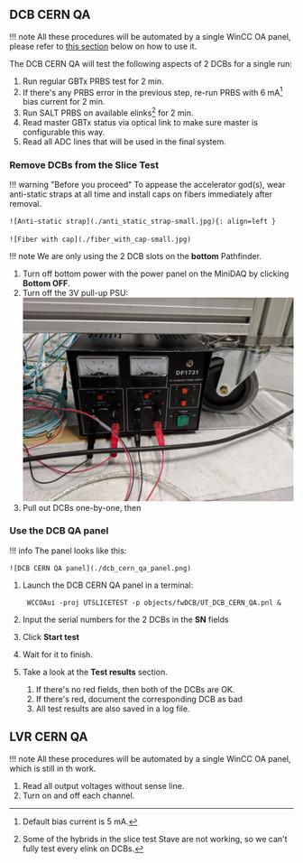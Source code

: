 ## DCB CERN QA

!!! note
    All these procedures will be automated by a single WinCC OA panel, please
    refer to [this section](#use-the-dcb-qa-panel) below on how to use it.

The DCB CERN QA will test the following aspects of 2 DCBs for a single run:

1. Run regular GBTx PRBS test for 2 min.
2. If there's any PRBS error in the previous step, re-run PRBS with 6 mA[^1]
   bias current for 2 min.
3. Run SALT PRBS on available elinks[^2] for 2 min.
4. Read master GBTx status via optical link to make sure master is configurable
   this way.
5. Read all ADC lines that will be used in the final system.


[^1]: Default bias current is 5 mA.
[^2]: Some of the hybrids in the slice test Stave are not working, so we can't
      fully test every elink on DCBs.


### Remove DCBs from the Slice Test


!!! warning "Before you proceed"
    To appease the accelerator god(s), wear anti-static straps at all time and
    install caps on fibers immediately after removal.

    ![Anti-static strap](./anti_static_strap-small.jpg){: align=left }

    ![Fiber with cap](./fiber_with_cap-small.jpg)


!!! note
    We are only using the 2 DCB slots on the **bottom** Pathfinder.

1. Turn off bottom power with the power panel on the MiniDAQ by clicking
   **Bottom OFF**.
2. Turn off the 3V pull-up PSU:
    ![3V pull-up PSU](./3v_pullup_psu.jpg)
3. Pull out DCBs one-by-one, then


### Use the DCB QA panel

!!! info
    The panel looks like this:

    ![DCB CERN QA panel](./dcb_cern_qa_panel.png)

1. Launch the DCB CERN QA panel in a terminal:

        WCCOAui -proj UTSLICETEST -p objects/fwDCB/UT_DCB_CERN_QA.pnl &

2. Input the serial numbers for the 2 DCBs in the **SN** fields
3. Click **Start test**
4. Wait for it to finish.
5. Take a look at the **Test results** section.

    1. If there's no red fields, then both of the DCBs are OK.
    2. If there's red, document the corresponding DCB as bad
    3. All test results are also saved in a log file.


## LVR CERN QA

!!! note
    All these procedures will be automated by a single WinCC OA panel, which is
    still in th work.

1. Read all output voltages without sense line.
2. Turn on and off each channel.
